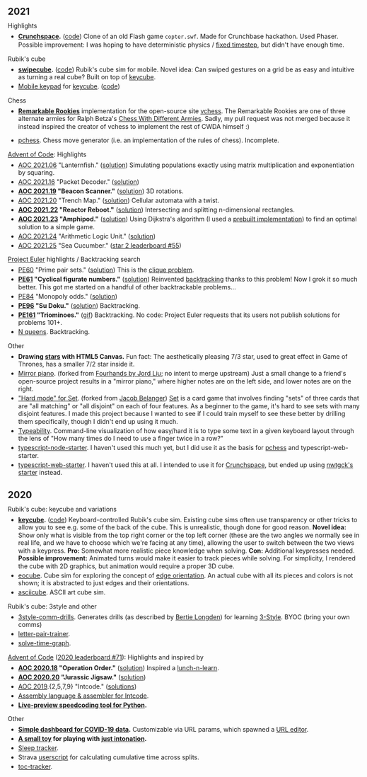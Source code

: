 <style>

body {
  max-width: 800px;
}

/*a:visited {
  color: rgb(0, 0, 238);
}*/

h2 + p {
  margin-block-start: -0.5em;
}

p + ul {
  margin-block-start: -0.5em;
}

li {
  line-height: 1.25em;
  margin-bottom: 0.25em;
}

</style>

<!-- TODO: Use [] instead of [][] for links for AOC and Project Euler -->
<!-- TODO: Move or copy some of these notes to the relevant READMEs -->
<!--
userscripts
daily tracker?? where was that repo
other blind chess toys?
calendar-todo??
cb filter finder
everlaw search keyboard controls
anything from rosalind?
Anything from daily programmer?
-->


## 2021

Highlights

- **[Crunchspace][crunchspace].** ([code][crunchspace-code]) Clone of an old Flash game `copter.swf`. Made for Crunchbase hackathon. Used Phaser. Possible improvement: I was hoping to have deterministic physics / [fixed timestep], but didn't have enough time.

Rubik's cube

- **[swipecube][swipecube].** ([code][swipecube-code]) Rubik's cube sim for mobile. Novel idea: Can swiped gestures on a grid be as easy and intuitive as turning a real cube? Built on top of [keycube](#keycube).
- [Mobile keypad][mobilecube] for [keycube](#keycube). ([code][mobilecube-code])

Chess

- **[Remarkable Rookies][cwda-code]** implementation for the open-source site [vchess]. The Remarkable Rookies are one of three alternate armies for Ralph Betza's [Chess With Different Armies][cwda-wiki]. Sadly, my pull request was not merged because it instead inspired the creator of vchess to implement the rest of CWDA himself :)
<!-- - chess engine TODO put it on github -->
- <a name="pchess"></a> [pchess]. Chess move generator (i.e. an implementation of the rules of chess). Incomplete.

[Advent of Code]\: Highlights

- [AOC 2021.06][aoc-2021-06] "Lanternfish." ([solution][aoc-2021-06-soln]) Simulating populations exactly using matrix multiplication and exponentiation by squaring.
- [AOC 2021.16][aoc-2021-16] "Packet Decoder." ([solution][aoc-2021-16-soln])
- **[AOC 2021.19][aoc-2021-19] "Beacon Scanner."** ([solution][aoc-2021-19-soln]) 3D rotations.
- [AOC 2021.20][aoc-2021-20] "Trench Map." ([solution][aoc-2021-20-soln]) Cellular automata with a twist.
- **[AOC 2021.22][aoc-2021-22] "Reactor Reboot."** ([solution][aoc-2021-22-soln]) Intersecting and splitting n-dimensional rectangles.
- **[AOC 2021.23][aoc-2021-23] "Amphipod."** ([solution][aoc-2021-23-soln]) Using Dijkstra's algorithm (I used a [prebuilt implementation][dijkstra]) to find an optimal solution to a simple game.
- [AOC 2021.24][aoc-2021-24] "Arithmetic Logic Unit." ([solution][aoc-2021-24-soln])
- [AOC 2021.25][aoc-2021-25] "Sea Cucumber." ([star 2 leaderboard #55][aoc-2021-leaderboard]) <!-- TODO put solution online -->

[Project Euler] highlights / Backtracking search

- [PE60][euler-60] "Prime pair sets." ([solution][euler-60-soln]) This is the [clique problem][cliques].
- **[PE61][euler-61] "Cyclical figurate numbers."** ([solution][euler-61-soln]) Reinvented [backtracking] thanks to this problem! Now I grok it so much better. This got me started on a handful of other backtrackable problems...
- [PE84][euler-84] "Monopoly odds." ([solution][euler-84-soln])
- **[PE96][euler-96] "Su Doku."** ([solution][euler-96-soln]) Backtracking.
- **[PE161][euler-161] "Triominoes."** ([gif][triominoes-gif]) Backtracking. No code: Project Euler requests that its users not publish solutions for problems 101+.
- [N queens]. Backtracking.

Other

- **Drawing [stars] with HTML5 Canvas.** Fun fact: The aesthetically pleasing 7/3 star, used to great effect in Game of Thrones, has a smaller 7/2 star inside it.
- [Mirror piano]. (forked from [Fourhands by Jord Liu][fourhands]; no intent to merge upstream) Just a small change to a friend's open-source project results in a "mirror piano," where higher notes are on the left side, and lower notes are on the right.
- ["Hard mode" for Set][set-hard-mode]. (forked from [Jacob Belanger][set-jacob]) [Set] is a card game that involves finding "sets" of three cards that are "all matching" or "all disjoint" on each of four features. As a beginner to the game, it's hard to see sets with many disjoint features. I made this project because I wanted to see if I could train myself to see these better by drilling them specifically, though I didn't end up using it much.
- [Typeability]. Command-line visualization of how easy/hard it is to type some text in a given keyboard layout through the lens of "How many times do I need to use a finger twice in a row?"
- [typescript-node-starter]. I haven't used this much yet, but I did use it as the basis for [pchess](#pchess) and typescript-web-starter.
- [typescript-web-starter]. I haven't used this at all. I intended to use it for [Crunchspace](#crunchspace), but ended up using [nwtgck's starter][nwtgck-starter] instead.


## 2020

Rubik's cube: keycube and variations

- <a name="keycube"></a> **[keycube].** ([code][keycube-code])
Keyboard-controlled Rubik's cube sim. Existing cube sims often use transparency or other tricks to allow you to see e.g. some of the back of the cube. This is unrealistic, though done for good reason. **Novel idea:** Show only what is visible from the top right corner or the top left corner (these are the two angles we normally see in real life, and we have to choose which we're facing at any time), allowing the user to switch between the two views with a keypress. **Pro:** Somewhat more realistic piece knowledge when solving. **Con:** Additional keypresses needed. **Possible improvement:** Animated turns would make it easier to track pieces while solving. For simplicity, I rendered the cube with 2D graphics, but animation would require a proper 3D cube.
- [eocube]. Cube sim for exploring the concept of [edge orientation]. An actual cube with all its pieces and colors is not shown; it is abstracted to just edges and their orientations.
- [asciicube]. ASCII art cube sim.
<!-- - TODO 1x2x3? https://github.com/prendradjaja/keycube/pull/13 -->
<!-- - TODO double-vision? -->

Rubik's cube: 3style and other

- [3style-comm-drills]. Generates drills (as described by [Bertie Longden]) for learning [3-Style]. BYOC (bring your own comms)
- [letter-pair-trainer].
- [solve-time-graph].

[Advent of Code] ([2020 leaderboard #71][aoc-2020-leaderboard]): Highlights and inspired by

- **[AOC 2020.18] "Operation Order."** ([solution][aoc-2020-18-soln]) Inspired a [lunch-n-learn][lnl-asts].
- **[AOC 2020.20] "Jurassic Jigsaw."** ([solution][aoc-2020-20-soln])
- [AOC 2019].{2,5,7,9} "Intcode." ([solutions][intcode-soln])
- [Assembly language & assembler for Intcode][intcode-assembly].
- **[Live-preview speedcoding tool for Python][speedcoding-tool].**

Other

- **[Simple dashboard for COVID-19 data][covid-dashboard].** Customizable via URL params, which spawned a [URL editor].
- **[A small toy][just-intonation-toy] for playing with [just intonation].**
- [Sleep tracker].
- Strava [userscript][strava-cumultime] for calculating cumulative time across splits.
- [toc-tracker].

<!--
2019
Bookworm
Friendlog Web
vimium fork https://github.com/prendradjaja/vimium – not intended to be merged
bld-memo-trainer
bad-scramble-generator

2018
friendlog
hanglish-keyboard
phoneme-frequencies
git-commit-group

2017
draw-crossword
stashtag
git-antebase

Older
(2015) tmcat
(2014) ebfpp
(2013) vertigo.vim
(2013) flatland
(2009) Aerobash
-->




[crunchspace]: https://www.ocf.berkeley.edu/~prendra/crunchspace/
[crunchspace-code]: https://github.com/prendradjaja/crunchspace

[swipecube]: https://modest-spence-f997b1.netlify.app/
[swipecube-code]: https://github.com/prendradjaja/keycube/pull/18

[mobilecube]: https://eloquent-swanson-48aa63.netlify.app/
[mobilecube-code]: https://github.com/prendradjaja/keycube/pull/15

[cwda-code]: https://github.com/yagu0/vchess/pull/17
[cwda-wiki]: https://en.wikipedia.org/wiki/Chess_with_different_armies
[vchess]: https://vchess.club/

[pchess]: https://github.com/prendradjaja/pchess

[advent of code]: https://adventofcode.com/
[aoc-2021-06]: https://adventofcode.com/2021/day/6
[aoc-2021-16]: https://adventofcode.com/2021/day/16
[aoc-2021-17]: https://adventofcode.com/2021/day/17
[aoc-2021-18]: https://adventofcode.com/2021/day/18
[aoc-2021-19]: https://adventofcode.com/2021/day/19
[aoc-2021-20]: https://adventofcode.com/2021/day/20
[aoc-2021-21]: https://adventofcode.com/2021/day/21
[aoc-2021-22]: https://adventofcode.com/2021/day/22
[aoc-2021-23]: https://adventofcode.com/2021/day/23
[aoc-2021-24]: https://adventofcode.com/2021/day/24
[aoc-2021-25]: https://adventofcode.com/2021/day/25
[aoc-2021-06-soln]: https://github.com/prendradjaja/advent-of-code-2021/tree/main/06--lanternfish.fastexp
[aoc-2021-16-soln]: https://github.com/prendradjaja/advent-of-code-2021/tree/main/16--packet-decoder
[aoc-2021-19-soln]: https://github.com/prendradjaja/advent-of-code-2021/tree/19/19--DONTEDIT
[aoc-2021-20-soln]: https://github.com/prendradjaja/advent-of-code-2021/tree/main/20--trench-map
[aoc-2021-22-soln]: https://github.com/prendradjaja/advent-of-code-2021/tree/main/22--reactor-reboot
[aoc-2021-23-soln]:https://github.com/prendradjaja/advent-of-code-2021/tree/23/23--amphipod
[aoc-2021-24-soln]:https://github.com/prendradjaja/advent-of-code-2021/tree/24/24--arithmetic-logic-unitt
[aoc-2021-leaderboard]: https://adventofcode.com/2021/leaderboard/day/25

[project euler]: https://projecteuler.net/
[euler-60]: https://projecteuler.net/problem=60
[euler-61]: https://projecteuler.net/problem=61
[euler-84]: https://projecteuler.net/problem=84
[euler-96]: https://projecteuler.net/problem=96
[euler-161]: https://projecteuler.net/problem=161
[euler-60-soln]: https://github.com/prendradjaja/euler100/tree/master/060--prime-pair-sets
[euler-61-soln]: https://github.com/prendradjaja/euler100/tree/master/061--cyclic-figurate
[euler-84-soln]: https://github.com/prendradjaja/euler100/tree/master/084--monopoly
[euler-96-soln]: https://github.com/prendradjaja/euler100/pull/14
[triominoes-gif]: ./images/triominoes.gif

[dijkstra]: https://python-forum.io/thread-34122.html
[cliques]: https://en.wikipedia.org/wiki/Clique_problem
[backtracking]: https://en.wikipedia.org/wiki/Backtracking

[n queens]: https://github.com/prendradjaja/toys/tree/master/n-queens

[stars]: https://github.com/prendradjaja/toys/tree/master/stars
[mirror piano]: https://github.com/prendradjaja/fourhands/pull/3/files
[fourhands]: https://github.com/jminjie/fourhands

[set-hard-mode]: https://github.com/prendradjaja/set/pull/2
[set]: https://en.wikipedia.org/wiki/Set_(card_game)
[set-jacob]: https://jacobbelanger.com/projects/SET-Card/

[typeability]: https://github.com/prendradjaja/typeability

[typescript-node-starter]: https://github.com/prendradjaja/typescript-node-starter
[typescript-web-starter]: https://github.com/prendradjaja/typescript-web-starter
[nwtgck-starter]: https://github.com/nwtgck/typescript-on-browser-starter

[keycube]: https://prendradjaja.github.io/keycube/
[keycube-code]: https://github.com/prendradjaja/keycube
[cfop]: https://en.wikipedia.org/wiki/CFOP_method
[eocube]: https://prendradjaja.github.io/keycube-experimental/x/eocube/
[edge orientation]: https://www.speedsolving.com/wiki/index.php/Edge_Orientation
[asciicube]: https://prendradjaja.github.io/keycube-experimental/x/ascii/

[3style-comm-drills]: https://github.com/prendradjaja/3style-comm-drills
[letter-pair-trainer]: https://github.com/prendradjaja/letter-pair-trainer-cli
[solve-time-graph]: https://github.com/prendradjaja/solve-time-graph
[bertie longden]: https://www.youtube.com/watch?v=ciH9l6GNk4w
[3-style]: https://www.speedsolving.com/wiki/index.php/Beyer-Hardwick_Method

[aoc-2020-leaderboard]: https://adventofcode.com/2020/leaderboard
[aoc 2020.18]: https://adventofcode.com/2020/day/18
[aoc 2020.20]: https://adventofcode.com/2020/day/20
[aoc-2020-18-soln]: https://github.com/prendradjaja/advent-of-code-2020/tree/master/18--operation-order
[aoc-2020-20-soln]: https://github.com/prendradjaja/advent-of-code-2020/tree/master/20--jurassic-jigsaw
[aoc 2019]: https://adventofcode.com/2019
[intcode-soln]: https://github.com/prendradjaja/intcode-aoc-2019
[intcode-assembly]: https://gist.github.com/prendradjaja/5392d3cf8faee4738dd511c2f0683391
[lnl-asts]: https://github.com/prendradjaja/ast-lnl
[speedcoding-tool]: https://github.com/prendradjaja/speedcoding-tool

[covid-dashboard]: https://github.com/prendradjaja/covid-dashboard
[url editor]: https://github.com/prendradjaja/url-editor
[just-intonation-toy]: https://gist.github.com/prendradjaja/2f29d8fb14764588da71c83a06bc74d8
[just intonation]: https://en.wikipedia.org/wiki/Just_intonation
[sleep tracker]: https://github.com/prendradjaja/sleep-tracker
[strava-cumultime]: https://gist.github.com/prendradjaja/23601f807e8b1ea8cc02c4082758334f
[toc-tracker]: https://github.com/prendradjaja/toc-tracker

[fixed timestep]: https://gafferongames.com/post/fix_your_timestep/
